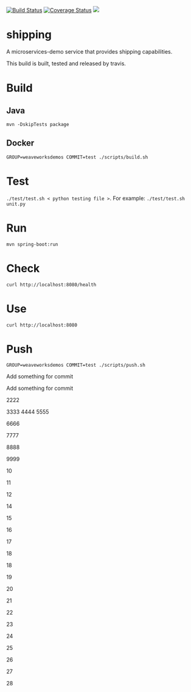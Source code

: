 [![Build Status](https://travis-ci.org/microservices-demo/shipping.svg?branch=master)](https://travis-ci.org/microservices-demo/shipping) [![Coverage Status](https://coveralls.io/repos/github/microservices-demo/shipping/badge.svg?branch=master)](https://coveralls.io/github/microservices-demo/shipping?branch=master)
[![](https://images.microbadger.com/badges/image/weaveworksdemos/shipping.svg)](http://microbadger.com/images/weaveworksdemos/shipping "Get your own image badge on microbadger.com")

# shipping
A microservices-demo service that provides shipping capabilities.

This build is built, tested and released by travis.

# Build

## Java

`mvn -DskipTests package`

## Docker

`GROUP=weaveworksdemos COMMIT=test ./scripts/build.sh`

# Test

`./test/test.sh < python testing file >`. For example: `./test/test.sh unit.py`

# Run

`mvn spring-boot:run`

# Check

`curl http://localhost:8080/health`

# Use

`curl http://localhost:8080`

# Push

`GROUP=weaveworksdemos COMMIT=test ./scripts/push.sh`

Add something for commit

Add something for commit

2222

3333
4444
5555

6666

7777

8888

9999

10

11

12

14

15

16

17

18

18 


19


20

21

22

23

24

25

26

27

28
